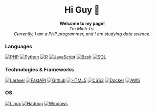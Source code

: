 ### 
<h1 align="center">Hi Guy 👋</h1>

<p align="center">
  <b>Welcome to my page!</b></br>
  <i>
    I'm Minh Tri.</br>
    Currently, I am a PHP programmer, and I am studying data science.</br>
  </i>
</p>

### Languages
[![PHP](https://img.shields.io/badge/php-black?style=for-the-badge&logo=php)]([https://github.com/minhtri1610])
[![Python](https://img.shields.io/badge/python-black?style=for-the-badge&logo=python)]([https://github.com/minhtri1610])
[![R](https://img.shields.io/badge/r-black?style=for-the-badge&logo=r)]([https://github.com/minhtri1610])
[![JavaScript](https://img.shields.io/badge/javascript-black?style=for-the-badge&logo=javascript)]([https://github.com/minhtri1610])
[![Bash](https://img.shields.io/badge/bash-black?style=for-the-badge&logo=gnu-bash&logoColor=white)]([https://github.com/minhtri1610])
[![SQL](https://img.shields.io/badge/sql-black?style=for-the-badge&logo=mysql)]([https://github.com/minhtri1610])

### Technologies & Frameworks
[![Laravel](https://img.shields.io/badge/laravel-black?style=for-the-badge&logo=laravel)]([https://github.com/minhtri1610])
[![FastAPI](https://img.shields.io/badge/flask-black?style=for-the-badge&logo=FastAPI)]([https://github.com/minhtri1610])
[![Github](https://img.shields.io/badge/github-black?style=for-the-badge&logo=github)]([https://github.com/minhtri1610])
[![HTML5](https://img.shields.io/badge/html5-black?style=for-the-badge&logo=html5)]([https://github.com/minhtri1610])
[![CSS3](https://img.shields.io/badge/css3-black?style=for-the-badge&logo=css3)]([https://github.com/minhtri1610])
[![Docker](https://img.shields.io/badge/docker-black?style=for-the-badge&logo=docker)]([https://github.com/minhtri1610])
[![AWS](https://img.shields.io/badge/docker-black?style=for-the-badge&logo=aws)]([https://github.com/minhtri1610])

### OS
[![Linux](https://img.shields.io/badge/linux-black?style=for-the-badge&logo=Linux)]([https://github.com/minhtri1610])
[![Hadoop](https://img.shields.io/badge/hadoop-black?style=for-the-badge&logo=Hadoop)]([https://github.com/minhtri1610])
[![Windows](https://img.shields.io/badge/Windows-black?style=for-the-badge&logo=Windows)]([https://github.com/minhtri1610])

<!--
**minhtri1610/minhtri1610** is a ✨ _special_ ✨ repository because its `README.md` (this file) appears on your GitHub profile.

Here are some ideas to get you started:

- 🔭 I’m currently working on ...
- 🌱 I’m currently learning ...
- 👯 I’m looking to collaborate on ...
- 🤔 I’m looking for help with ...
- 💬 Ask me about ...
- 📫 How to reach me: ...
- 😄 Pronouns: ...
- ⚡ Fun fact: ...
-->
